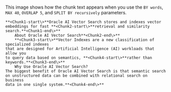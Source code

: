 # 

This image shows how the chunk text appears when you use the `BY words`, `MAX 40`, `OVERLAP 5`, and `SPLIT BY recursively` parameters.

```
**<Chunk1-start\>**Oracle AI Vector Search stores and indexes vector embeddings for fast **<Chunk2-start\>**retrieval and similarity search.**<Chunk1-end\>**
    About Oracle AI Vector Search**<Chunk2-end\>**
    **<Chunk3-start\>**Vector Indexes are a new classification of specialized indexes
that are designed for Artificial Intelligence (AI) workloads that allow you
to query data based on semantics, **<Chunk4-start\>**rather than keywords.**<Chunk3-end\>**
    Why Use Oracle AI Vector Search?
The biggest benefit of Oracle AI Vector Search is that semantic search
on unstructured data can be combined with relational search on business
data in one single system.**<Chunk4-end\>**
```


